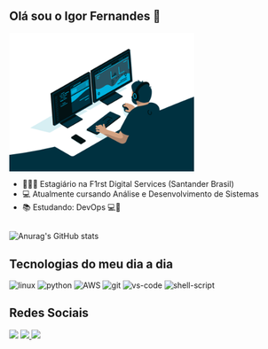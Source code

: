 ## Olá sou o Igor Fernandes 👋
<img align="center" height="250" alt="coding-time" src="code.gif">

- 👨🏿‍💻 Estagiário na F1rst Digital Services (Santander Brasil)
- 💻 Atualmente cursando Análise e Desenvolvimento de Sistemas
- 📚 Estudando: DevOps 💻🔧
##
![Anurag's GitHub stats](https://github-readme-stats.vercel.app/api?username=igoorfernandes&show_icons=true&theme=transparent)
## Tecnologias do meu dia a dia
![linux](	https://img.shields.io/badge/Linux-FCC624?style=for-the-badge&logo=linux&logoColor=black)
![python](https://img.shields.io/badge/Python-14354C?style=for-the-badge&logo=python&logoColor=white)
![AWS](	https://img.shields.io/badge/Amazon_AWS-FF9900?style=for-the-badge&logo=amazonaws&logoColor=white)
![git](https://img.shields.io/badge/GIT-E44C30?style=for-the-badge&logo=git&logoColor=white)
![vs-code](https://img.shields.io/badge/Visual_Studio-5C2D91?style=for-the-badge&logo=visual%20studio&logoColor=white)
![shell-script](https://img.shields.io/badge/Shell_Script-121011?style=for-the-badge&logo=gnu-bash&logoColor=white)

## Redes Sociais
<a href = "mailto:riiguh@gmail.com"><img src="https://img.shields.io/badge/-Gmail-%23333?style=for-the-badge&logo=gmail&logoColor=white" target="_blank"></a>
<a href="https://www.linkedin.com/in/igor-fernandes-ads/" target="_blank"><img src="https://img.shields.io/badge/-LinkedIn-%230077B5?style=for-the-badge&logo=linkedin&logoColor=white" target="_blank">
<a href="https://t.me/iguziin" target="_blank"><img src="https://img.shields.io/badge/Telegram-2CA5E0?style=for-the-badge&logo=telegram&logoColor=white" target="_blank">



